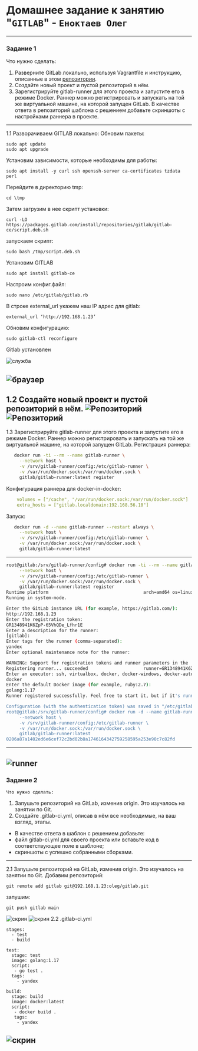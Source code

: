 # Домашнее задание к занятию "`GITLAB`" - `Еноктаев Олег`
 
---

### Задание 1

Что нужно сделать:

1. Разверните GitLab локально, используя Vagrantfile и инструкцию, описанные в этом [репозитории](https://github.com/netology-code/sdvps-materials/tree/main/gitlab).
2. Создайте новый проект и пустой репозиторий в нём.
3. Зарегистрируйте gitlab-runner для этого проекта и запустите его в режиме Docker. Раннер можно регистрировать и запускать на той же виртуальной машине, на которой запущен GitLab.
В качестве ответа в репозиторий шаблона с решением добавьте скриншоты с настройками раннера в проекте.

---
1.1 Разворачиваем GITLAB локально:
Обновим пакеты:
```
sudo apt update
sudo apt upgrade
```
Установим зависимости, которые необходимы для работы:
```
sudo apt install -y curl ssh openssh-server ca-certificates tzdata perl
```
Перейдите в директорию tmp:
```
cd \tmp
```
Затем загрузим в нее скрипт установки:
```
curl -LO https://packages.gitlab.com/install/repositories/gitlab/gitlab-ce/script.deb.sh

```
запускаем скрипт:
```
sudo bash /tmp/script.deb.sh
```
Установим GITLAB
```
sudo apt install gitlab-ce
```
Настроим конфиг.файл:
```
sudo nano /etc/gitlab/gitlab.rb
```
В строке external_url укажем наш IP адрес для gitlab:
```
external_url ‘http://192.168.1.23’
```
Обновим конфигурацию:
```
sudo gitlab-ctl reconfigure
```
Gitlab установлен

![служба](https://github.com/incid3nt/gitlab/blob/main/screen/putty_8yLs8pIumF.png)

![браузер](https://github.com/incid3nt/gitlab/blob/main/screen/chrome_ewTHKGtmFK.png)
---
1.2 Создайте новый проект и пустой репозиторий в нём.
![Репозиторий](https://github.com/incid3nt/gitlab/blob/main/screen/chrome_oRq4LZiU0g.png)
![Репозиторий](https://github.com/incid3nt/gitlab/blob/main/screen/chrome_pqkO34xCxE.png)
---
1.3 Зарегистрируйте gitlab-runner для этого проекта и запустите его в режиме Docker. Раннер можно регистрировать и запускать на той же виртуальной машине, на которой запущен GitLab.
Регистрация раннера:
```bash
   docker run -ti --rm --name gitlab-runner \
     --network host \
     -v /srv/gitlab-runner/config:/etc/gitlab-runner \
     -v /var/run/docker.sock:/var/run/docker.sock \
     gitlab/gitlab-runner:latest register
```
Конфигурация раннера для docker-in-docker:
```yaml
    volumes = ["/cache", "/var/run/docker.sock:/var/run/docker.sock"]
    extra_hosts = ["gitlab.localdomain:192.168.56.10"]
```
Запуск:
```bash
   docker run -d --name gitlab-runner --restart always \
     --network host \
     -v /srv/gitlab-runner/config:/etc/gitlab-runner \
     -v /var/run/docker.sock:/var/run/docker.sock \
     gitlab/gitlab-runner:latest
```
--- 
```bash
root@gitlab:/srv/gitlab-runner/config# docker run -ti --rm --name gitlab-runner \
     --network host \
     -v /srv/gitlab-runner/config:/etc/gitlab-runner \
     -v /var/run/docker.sock:/var/run/docker.sock \
     gitlab/gitlab-runner:latest register
Runtime platform                                    arch=amd64 os=linux pid=7 revision=3153ccc6 version=17.7.0
Running in system-mode.

Enter the GitLab instance URL (for example, https://gitlab.com/):
http://192.168.1.23
Enter the registration token:
GR1348941K6ZpP-65VhQDe_Lfhr1E
Enter a description for the runner:
[gitlab]:
Enter tags for the runner (comma-separated):
yandex
Enter optional maintenance note for the runner:

WARNING: Support for registration tokens and runner parameters in the 'register' command has been deprecated in GitLab Runner 15.6 and will be replaced with support for authentication tokens. For more information, see https://docs.gitlab.com/ee/ci/runners/new_creation_workflow
Registering runner... succeeded                     runner=GR1348941K6ZpP-65
Enter an executor: ssh, virtualbox, docker, docker-windows, docker-autoscaler, instance, custom, shell, parallels, docker+machine, kubernetes:
docker
Enter the default Docker image (for example, ruby:2.7):
golang:1.17
Runner registered successfully. Feel free to start it, but if it's running already the config should be automatically reloaded!

Configuration (with the authentication token) was saved in "/etc/gitlab-runner/config.toml"
root@gitlab:/srv/gitlab-runner/config# docker run -d --name gitlab-runner --restart always \
     --network host \
     -v /srv/gitlab-runner/config:/etc/gitlab-runner \
     -v /var/run/docker.sock:/var/run/docker.sock \
     gitlab/gitlab-runner:latest
0206a87a1402ed6e6cef72c2bd02b8a1746164342759258595a253e90c7c82fd
```
---
![runner](https://github.com/incid3nt/gitlab/blob/main/screen/chrome_znjKIBHSUp.png)
---
### Задание 2

`Что нужно сделать:`

1. Запушьте репозиторий на GitLab, изменив origin. Это изучалось на занятии по Git.
2. Создайте .gitlab-ci.yml, описав в нём все необходимые, на ваш взгляд, этапы.

- В качестве ответа в шаблон с решением добавьте:
- файл gitlab-ci.yml для своего проекта или вставьте код в соответствующее поле в шаблоне;
- скриншоты с успешно собранными сборками.
---
2.1 Запушьте репозиторий на GitLab, изменив origin. Это изучалось на занятии по Git.
Добавим репозиторий:
```
git remote add gitlab git@192.168.1.23:oleg/gitlab.git
```
запушим:
```
git push gitlab main
```
![скрин](https://github.com/incid3nt/gitlab/blob/main/screen/Code_l06qqpt3SS.png)
![скрин](https://github.com/incid3nt/gitlab/blob/main/screen/chrome_ylhjF2JxZ4.png)
2.2 
.gitlab-ci.yml
```
stages:
  - test
  - build

test:
  stage: test
  image: golang:1.17
  script: 
   - go test .
  tags:
    - yandex

build:
  stage: build
  image: docker:latest
  script:
   - docker build .
   tags:
    - yandex
```   
![скрин](https://github.com/incid3nt/gitlab/blob/main/screen/chrome_D0M5P17NMr.png)
---

